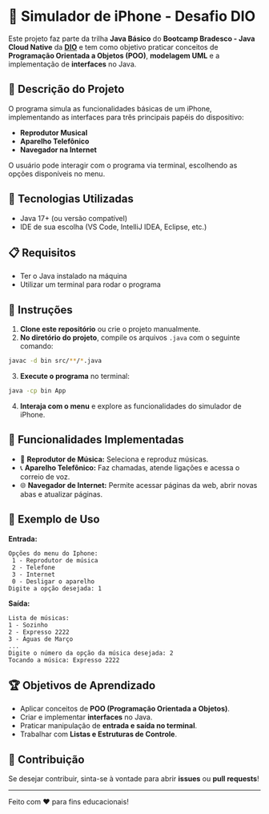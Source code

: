 # 📱 Simulador de iPhone - Desafio DIO

Este projeto faz parte da trilha **Java Básico** do **Bootcamp Bradesco - Java Cloud Native** da **[DIO](https://www.dio.me)** e tem como objetivo praticar conceitos de **Programação Orientada a Objetos (POO)**, **modelagem UML** e a implementação de **interfaces** no Java.

## 📌 Descrição do Projeto

O programa simula as funcionalidades básicas de um iPhone, implementando as interfaces para três principais papéis do dispositivo:
- **Reprodutor Musical**
- **Aparelho Telefônico**
- **Navegador na Internet**

O usuário pode interagir com o programa via terminal, escolhendo as opções disponíveis no menu.

## 🚀 Tecnologias Utilizadas

- Java 17+ (ou versão compatível)
- IDE de sua escolha (VS Code, IntelliJ IDEA, Eclipse, etc.)

## 📋 Requisitos

- Ter o Java instalado na máquina
- Utilizar um terminal para rodar o programa

## 📜 Instruções

1. **Clone este repositório** ou crie o projeto manualmente.
2. **No diretório do projeto**, compile os arquivos `.java` com o seguinte comando:

```sh
javac -d bin src/**/*.java
```

3. **Execute o programa** no terminal:

```sh
java -cp bin App
```

4. **Interaja com o menu** e explore as funcionalidades do simulador de iPhone.

## 🎯 Funcionalidades Implementadas

- 🎵 **Reprodutor de Música:** Seleciona e reproduz músicas.
- 📞 **Aparelho Telefônico:** Faz chamadas, atende ligações e acessa o correio de voz.
- 🌐 **Navegador de Internet:** Permite acessar páginas da web, abrir novas abas e atualizar páginas.

## 📌 Exemplo de Uso

**Entrada:**
```
Opções do menu do Iphone:
 1 - Reprodutor de música
 2 - Telefone
 3 - Internet
 0 - Desligar o aparelho
Digite a opção desejada: 1
```

**Saída:**
```
Lista de músicas:
1 - Sozinho
2 - Expresso 2222
3 - Águas de Março
...
Digite o número da opção da música desejada: 2
Tocando a música: Expresso 2222
```

## 🏆 Objetivos de Aprendizado

- Aplicar conceitos de **POO (Programação Orientada a Objetos)**.
- Criar e implementar **interfaces** no Java.
- Praticar manipulação de **entrada e saída no terminal**.
- Trabalhar com **Listas e Estruturas de Controle**.

## 🤝 Contribuição

Se desejar contribuir, sinta-se à vontade para abrir **issues** ou **pull requests**!

---

Feito com ❤️ para fins educacionais!

